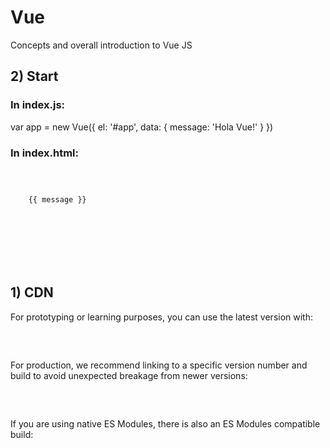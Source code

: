 # Vue
Concepts and overall introduction to Vue JS

## 2) Start

### In index.js:
var app = new Vue({
  el: '#app',
  data: {
  message: 'Hola Vue!'
  }
})

### In index.html:
<pre>
<code><body>
  <div id="app">
    {{ message }}
  </div>
  <script src="https://cdn.jsdelivr.net/npm/vue/dist/vue.js"></script>
  <script src="index.js"></script>

</body></code>
</pre>

## 1) CDN
For prototyping or learning purposes, you can use the latest version with:

<pre>
<code><script src="https://cdn.jsdelivr.net/npm/vue@2.6.12/dist/vue.js"></script></code>
</pre>

For production, we recommend linking to a specific version number and build to avoid unexpected breakage from newer versions:

<pre>
<code><script src="https://cdn.jsdelivr.net/npm/vue@2.6.12"></script></code>
</pre>
If you are using native ES Modules, there is also an ES Modules compatible build:

<pre>
<code><script type="module">
  import Vue from 'https://cdn.jsdelivr.net/npm/vue@2.6.12/dist/vue.esm.browser.js'
</script></code>
</pre>
